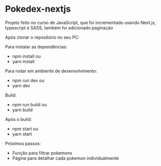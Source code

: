 # Pokedex-nextjs

Projeto feito no curso de JavaScript, que foi incrementado usando Next.js, typescript e SASS, também foi adicionado paginação

Após clonar o repositório no seu PC:

Para instalar as dependências:

- npm install
  ou
- yarn install

Para rodar em ambiente de desenvolvimento:

- npm run dev
  ou
- yarn dev

Build:

- npm run build
  ou
- yarn build

Após o build:

- npm start
  ou
- yarn start

Próximos passos:

- Função para filtrar pokemons
- Página para detalhar cada pokemon individualmente
